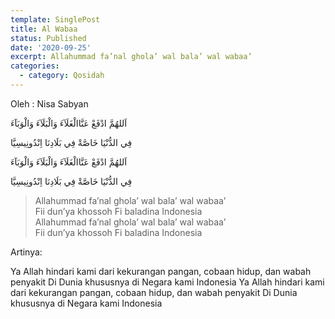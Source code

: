 ```yaml
---
template: SinglePost
title: Al Wabaa
status: Published
date: '2020-09-25'
excerpt: Allahummad fa’nal ghola’ wal bala’ wal wabaa’
categories:
  - category: Qosidah
---
```

Oleh : Nisa Sabyan

اَللهُمَّ ادْفَعْ عَنَّاالْغَلَآءَ وَالْبَلَآءَ وَالْوَبَآءَ


فِي الدُّنْيَا خَاصَّةْ فِي بَلَادِنَا اِنْدُونِيسِيَّا


اَللهُمَّ ادْفَعْ عَنَّاالْغَلَآءَ وَالْبَلَآءَ وَالْوَبَآءَ


فِي الدُّنْيَا خَاصَّةْ فِي بَلَادِنَا اِنْدُونِيسِيَّا



> Allahummad fa’nal ghola’ wal bala’ wal wabaa’  
> Fii dun’ya khossoh Fi baladina Indonesia  
> Allahummad fa’nal ghola’ wal bala’ wal wabaa’  
> Fii dun’ya khossoh Fi baladina Indonesia  

Artinya:

Ya Allah hindari kami dari kekurangan pangan, cobaan hidup, dan wabah penyakit
Di Dunia khususnya di Negara kami Indonesia
Ya Allah hindari kami dari kekurangan pangan, cobaan hidup, dan wabah penyakit
Di Dunia khususnya di Negara kami Indonesia
